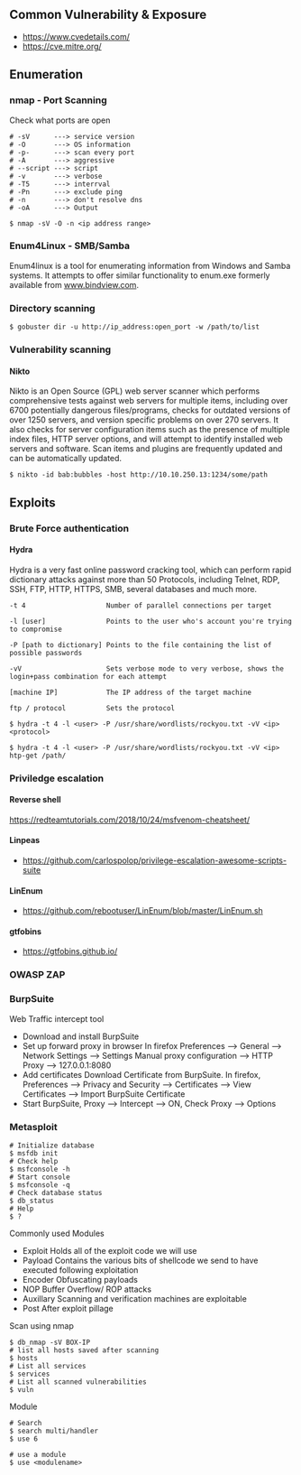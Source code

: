## Common Vulnerability & Exposure
- https://www.cvedetails.com/
- https://cve.mitre.org/

## Enumeration
### nmap - Port Scanning
Check what ports are open
```
# -sV      ---> service version
# -O       ---> OS information
# -p-      ---> scan every port
# -A       ---> aggressive
# --script ---> script
# -v       ---> verbose
# -T5      ---> interrval
# -Pn      ---> exclude ping
# -n       ---> don't resolve dns
# -oA      ---> Output

$ nmap -sV -O -n <ip address range>
```

### Enum4Linux - SMB/Samba
Enum4linux is a tool for enumerating information from Windows and Samba systems. It attempts to offer similar functionality to enum.exe formerly available from www.bindview.com.

### Directory scanning
```
$ gobuster dir -u http://ip_address:open_port -w /path/to/list
```
### Vulnerability scanning

#### Nikto
Nikto is an Open Source (GPL) web server scanner which performs comprehensive tests against web servers for multiple items, including over 6700 potentially dangerous files/programs, checks for outdated versions of over 1250 servers, and version specific problems on over 270 servers. It also checks for server configuration items such as the presence of multiple index files, HTTP server options, and will attempt to identify installed web servers and software. Scan items and plugins are frequently updated and can be automatically updated.

```
$ nikto -id bab:bubbles -host http://10.10.250.13:1234/some/path
```

## Exploits

### Brute Force authentication

#### Hydra
Hydra is a very fast online password cracking tool, which can perform rapid dictionary attacks against more than 50 Protocols, including Telnet, RDP, SSH, FTP, HTTP, HTTPS, SMB, several databases and much more.
```
-t 4                    Number of parallel connections per target

-l [user]               Points to the user who's account you're trying to compromise

-P [path to dictionary] Points to the file containing the list of possible passwords

-vV                     Sets verbose mode to very verbose, shows the login+pass combination for each attempt

[machine IP]            The IP address of the target machine

ftp / protocol          Sets the protocol

$ hydra -t 4 -l <user> -P /usr/share/wordlists/rockyou.txt -vV <ip> <protocol>

$ hydra -t 4 -l <user> -P /usr/share/wordlists/rockyou.txt -vV <ip> htp-get /path/
```
### Priviledge escalation
#### Reverse shell
https://redteamtutorials.com/2018/10/24/msfvenom-cheatsheet/

#### Linpeas 
- https://github.com/carlospolop/privilege-escalation-awesome-scripts-suite
#### LinEnum
- https://github.com/rebootuser/LinEnum/blob/master/LinEnum.sh
#### gtfobins
- https://gtfobins.github.io/

### OWASP ZAP

### BurpSuite 
Web Traffic intercept tool
- Download and install BurpSuite
- Set up forward proxy in browser
  In firefox Preferences --> General --> Network Settings --> Settings
  Manual proxy configuration --> HTTP Proxy --> 127.0.0.1:8080
- Add certificates
  Download Certificate from BurpSuite.
  In firefox, Preferences --> Privacy and Security --> Certificates --> View Certificates --> Import BurpSuite Certificate
- Start BurpSuite, Proxy --> Intercept --> ON, Check Proxy --> Options

### Metasploit
```
# Initialize database
$ msfdb init
# Check help
$ msfconsole -h
# Start console
$ msfconsole -q
# Check database status
$ db_status
# Help
$ ?
```
Commonly used Modules
- Exploit     Holds all of the exploit code we will use
- Payload     Contains the various bits of shellcode we send to have executed following exploitation
- Encoder     Obfuscating payloads
- NOP         Buffer Overflow/ ROP attacks
- Auxillary   Scanning and verification machines are exploitable
- Post        After exploit pillage

Scan using nmap
```
$ db_nmap -sV BOX-IP
# list all hosts saved after scanning
$ hosts
# List all services
$ services
# List all scanned vulnerabilities
$ vuln
```
Module
```
# Search
$ search multi/handler
$ use 6

# use a module
$ use <modulename>
```
